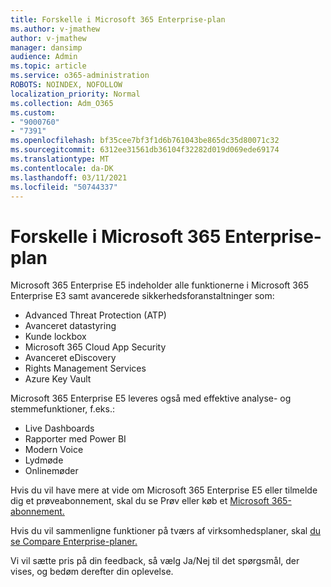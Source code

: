 ```yaml
---
title: Forskelle i Microsoft 365 Enterprise-plan
ms.author: v-jmathew
author: v-jmathew
manager: dansimp
audience: Admin
ms.topic: article
ms.service: o365-administration
ROBOTS: NOINDEX, NOFOLLOW
localization_priority: Normal
ms.collection: Adm_O365
ms.custom:
- "9000760"
- "7391"
ms.openlocfilehash: bf35cee7bf3f1d6b761043be865dc35d80071c32
ms.sourcegitcommit: 6312ee31561db36104f32282d019d069ede69174
ms.translationtype: MT
ms.contentlocale: da-DK
ms.lasthandoff: 03/11/2021
ms.locfileid: "50744337"
---
```

# <a name="microsoft-365-enterprise-plan-differences"></a>Forskelle i Microsoft 365 Enterprise-plan

Microsoft 365 Enterprise E5 indeholder alle funktionerne i Microsoft 365 Enterprise E3 samt avancerede sikkerhedsforanstaltninger som:

- Advanced Threat Protection (ATP)
- Avanceret datastyring
- Kunde lockbox
- Microsoft 365 Cloud App Security
- Avanceret eDiscovery
- Rights Management Services
- Azure Key Vault

Microsoft 365 Enterprise E5 leveres også med effektive analyse- og stemmefunktioner, f.eks.:

- Live Dashboards
- Rapporter med Power BI
- Modern Voice
- Lydmøde
- Onlinemøder

Hvis du vil have mere at vide om Microsoft 365 Enterprise E5 eller tilmelde dig et prøveabonnement, skal du se Prøv eller køb et [Microsoft 365-abonnement.](https://go.microsoft.com/fwlink/?linkid=2099673)

Hvis du vil sammenligne funktioner på tværs af virksomhedsplaner, skal [du se Compare Enterprise-planer.](https://go.microsoft.com/fwlink/?linkid=2097200)

Vi vil sætte pris på din feedback, så vælg Ja/Nej til det spørgsmål, der vises, og bedøm derefter din oplevelse.
